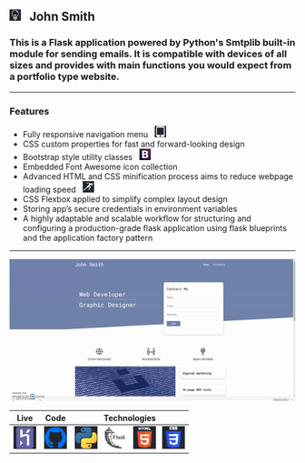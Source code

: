 ## <img src="https://github.com/mjaroszewski1979/mjaroszewski1979/blob/main/bulb.png">  &nbsp; John Smith
### This is a Flask application powered by Python's Smtplib built-in module for sending emails. It is compatible with devices of all sizes and provides with main functions you would expect from a portfolio type website.
--------------------------------------------------

### Features
* Fully responsive navigation menu  &nbsp; <img src="https://github.com/mjaroszewski1979/mjaroszewski1979/blob/main/tablet.png">
* CSS custom properties for fast and forward-looking design
* Bootstrap style utility classes &nbsp; <img src="https://github.com/mjaroszewski1979/mjaroszewski1979/blob/main/boot1.png"> 
* Embedded Font Awesome icon collection 
* Advanced HTML and CSS minification process aims to reduce webpage loading speed &nbsp; <img src="https://github.com/mjaroszewski1979/mjaroszewski1979/blob/main/speed.png">
* CSS Flexbox applied to simplify complex layout design
* Storing app’s secure credentials in environment variables
* A highly adaptable and scalable workflow for structuring and configuring a production-grade flask application using flask blueprints and the application factory pattern


-------------------------------------------------

 ![caption](https://github.com/mjaroszewski1979/flask_udemy/blob/main/johnsmith.gif)

  
  Live | Code | Technologies
  ---- | ---- | ------------
  [<img src="https://github.com/mjaroszewski1979/mjaroszewski1979/blob/main/heroku1.png">](https://udemy-flask-smtplib.herokuapp.com/) | [<img src="https://github.com/mjaroszewski1979/mjaroszewski1979/blob/main/github1.png">](https://github.com/mjaroszewski1979/flask_udemy) | <img src="https://github.com/mjaroszewski1979/mjaroszewski1979/blob/main/python1.png"> &nbsp; <img src="https://github.com/mjaroszewski1979/mjaroszewski1979/blob/main/flask.png"> &nbsp; <img src="https://github.com/mjaroszewski1979/mjaroszewski1979/blob/main/html1.png"> &nbsp; <img src="https://github.com/mjaroszewski1979/mjaroszewski1979/blob/main/css1.png"> 
